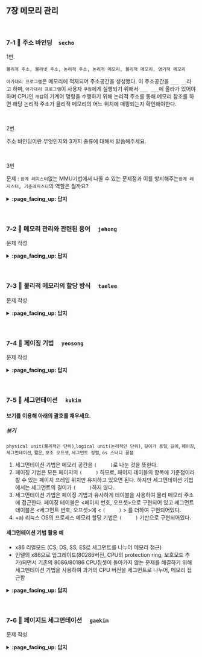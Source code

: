 
## 7장 메모리 관리

<br>

### 7-1 :fallen_leaf: 주소 바인딩　`secho`

1번.

`물리적 주소, 물리넷 주소, 논리적 주소, 논리적 메모리, 물리적 메모리, 엉기적 메모리`

`아가대리 프로그램`은 메모리에 적재되어 주소공간을 생성했다. 이 주소공간을 `___ __`라고 하며, `아가대리 프로그램`이 사용자 `쿠킴`에게 실행되기 위해서 `___ ___`에 올라가 있어야 하며 CPU인 `개킴`의 기계어 명령을 수행하기 위해  논리적 주소를 통해 메모리 참조를 하면 해당 논리적 주소가 물리적 메모리의 어느 위치에 매핑되는지 확인해야한다.

<br>

2번.

주소 바인딩이란 무엇인지와 3가지 종류에 대해서 말씀해주세요.

<br>

3번

문제 : `한계 레지스터`없는 MMU기법에서 나올 수 있는 문제점과 이를 방지해주는`한계 레지스터, 기준레지스터`의 역할은 뭘까요?




<details>
<summary> <b> :page_facing_up: 답지 </b>  </summary>
<div markdown="1">

1번.

`물리적 주소, 물리넷 주소, 논리적 주소, 논리적 메모리, 물리적 메모리, 엉기적 메모리`

`아가대리 프로그램`은 메모리에 적재되어 주소공간을 생성했다. 이 주소공간을 `논리적 주소`라고 하며, `아가대리 프로그램`이 사용자 `쿠킴`에게 실행되기 위해서 `물리적 메모리`에 올라가 있어야 하며 CPU인 `개킴`의 기계어 명령을 수행하기 위해서  논리적 주소를 통해 메모리 참조를 하면 해당 논리적 주소가 물리적 메모리의 어느 위치에 매핑되는지 확인해야한다.



2번.

주소 바인딩이란 무엇인지와 3가지 종류에 대해서 말씀해주세요.

프로세스의 논리적 주소 = 물리적 주소로 연결시키는 작업을 **주소 바인딩**이라 한다.

컴파일 타임 바인딩, 로드 타임 바인딩, 실행시간 바인딩

![image](https://user-images.githubusercontent.com/55486644/97109874-29552800-1719-11eb-9a32-d6eff02b22f7.png)

- 컴파일 타임 바인딩: 프로그램을 컴파일할 때 물리적 메모리주소가 결정됨 (물리적 메모리주소 === 논리적(프로그램 )메모리 주소) 
  - 프로그램 내 주소인 0번 10번 20번 ..의 논리적 주소가 물리적 주소로 그대로 결정됨
  - 이미 다른 프로세스에서 사용하고 있는 메모리주소가 있을 수 있기에 이 방법은 현재 거의 안씀 - 아두이노같은 경우에는 사용(한 프로그램만 돌아감)
- 로드 타임 바인딩 : 프로그램 **실행이 시작될 때** 물리적 주소가 결정
  - 프로그램 종료까지 물리적 메모리 위치 고정
  - 실행될 때마다 주소가 변경되므로 프로그램 내의 메모리 주소 전체를 어디에 로딩되는지에 따라 주소를 전부 다 바꿔주어야함. -> 메모리 로딩시간이 긺 -> 안씀
- 실행시간 바인딩 : 실행 이후, 메모리 주소가 변경될 수 있음
  - 기준, 한계, MMU 하드웨어의 지원으로 가능
  - load타임과 같은데  물리적 메모리에서 HW가 메모리 주소를 매핑시켜줌



3번

문제 : `한계 레지스터`없는 MMU기법에서 나올 수 있는 문제점과 이를 방지해주는`한계 레지스터, 기준레지스터`의 역할은 뭘까요?

- 기준 레지스터만 있을 때 해당 프로세스의 주소공간의 범위를 몰라 범위를 넘어서서 다른 곳으로 침범할 수 있는 `메모리보안`이 이루어지지 않아 치명적 결과가 발생할 수 있는데 프로세스의 크기를 담는 `한계 프로세스`를 통해 cpu가 요청한 프로세스의 논리적 주소값이 자신 프로세스의 크기보다 작은지 확인하여 방지할 수 있음.

</div>
</details>
<br><br>

### 7-2 :fallen_leaf: 메모리 관리와 관련된 용어	　`jehong`
 
문제 작성


<details>
<summary> <b> :page_facing_up: 답지 </b>  </summary>
<div markdown="1">
 
답 작성 

</div>
</details>
<br><br>


### 7-3 :fallen_leaf: 물리적 메모리의 할당 방식	　`taelee`
 
문제 작성


<details>
<summary> <b> :page_facing_up: 답지 </b>  </summary>
<div markdown="1">
 
답 작성 

</div>
</details>
<br><br>

### 7-4 :fallen_leaf: 페이징 기법	　`yeosong`
 
문제 작성


<details>
<summary> <b> :page_facing_up: 답지 </b>  </summary>
<div markdown="1">
 
답 작성 

</div>
</details>
<br><br>

### 7-5 :fallen_leaf: 세그먼테이션 	　`kukim`

#### 보기를 이용해 아래의 괄호를 채우세요.

##### 보기
`physical unit(물리적인 단위)`,`logical unit(논리적인 단위)`, `길이가 동일`, `길이`, `페이징`, `세그먼테이션`, `짧은`, `보조 오프셋`, `세그먼트 정렬`, `os 스터디 꿀잼`

1. 세그먼테이션 기법은 메모리 공간을 `(     )`로 나눈 것을 뜻한다.
2.  페이징 기법은 모든 페이지의 `(     )` 하므로, 페이지 테이블의 항목에 기준점이라 할 수 있는 페이지 프레임 위치만 유지하고 있으면 된다. 하지만 세그먼테이션 기법에서는 세그먼트의 길이가 `(     )`하지 않다.
3.  세그먼테이션 기법은 페이징 기법과 유사하게 테이블을 사용하여 물리 메모리 주소에 접근한다. 페이징 테이블은 <페이지 번호, 오프셋>으로 구현되어 있고 세그먼트 테이블은  <세그먼트 번호, 오프셋>에 < `(     )` > 를 더하여 구현되어있다.
4. +a) 리눅스 OS의 프로세스 메모리 할당 기법은 `(     )` 기반으로 구현되어있다.

#### 세그먼테이션 기법 활용 예
- x86 리얼모드 (CS, DS, SS, ES로 세그먼트를 나누어 메모리 접근)
- 인텔의 x86으로 업그레이드(80286버전, CPU의 protection ring, 보호모드 추가)되면서 기존의 8086/80186 CPU칩셋이 돌아가지 않는 문제를 해결하기 위해 세그멘테이션 기법을 사용하여 과거의 CPU 버전을 세그먼트로 나누어, 메모리 접근함

<details>
<summary> <b> :page_facing_up: 답지 </b>  </summary>
<div markdown="1">
 
#### 보기를 이용해 아래의 괄호를 채우세요.
##### 보기
`physical unit(물리적인 단위)`,`logical unit(논리적인 단위)`, `길이가 동일`, `길이`, `페이징`, `세그먼테이션`, `짧은`, `보조 오프셋`, `세그먼트 정렬`, `os 스터디 꿀잼`

1. 세그먼테이션 기법은 메모리 공간을 (`logical unit(논리적인 단위)`)로 나눈 것을 뜻한다.
2.  페이징 기법은 모든 페이지의 (`길이가 동일`) 하므로, 페이지 테이블의 항목에 기준점이라 할 수 있는 페이지 프레임 위치만 유지하고 있으면 된다. 하지만 세그먼테이션 기법에서는 세그먼트의 길이가 (`길이가 동일`)하지 않다.
3.  세그먼테이션 기법은 페이징 기법과 유사하게 테이블을 사용하여 물리 메모리 주소에 접근한다. 페이징 테이블은 <페이지 번호, 오프셋>으로 구현되어 있고 세그먼트 테이블은  <세그먼트 번호, 오프셋>에 < (`길이`) > 를 더하여 구현되어있다.
4. +a) 리눅스 OS의 프로세스 메모리 할당 기법은 (`페이징`) 기반으로 구현되어있다.

#### 세그먼테이션 기법 활용 예
- x86 리얼모드 (CS, DS, SS, ES로 세그먼트를 나누어 메모리 접근)
- 인텔의 x86으로 업그레이드(80286버전, CPU의 protection ring, 보호모드 추가)되면서 기존의 8086/80186 CPU칩셋이 돌아가지 않는 문제를 해결하기 위해 세그멘테이션 기법을 사용하여 과거의 CPU 버전을 세그먼트로 나누어, 메모리 접근함

</div>
</details>
<br><br>

### 7-6 :fallen_leaf: 페이지드 세그먼테이션 	　`gaekim`
 
문제 작성


<details>
<summary> <b> :page_facing_up: 답지 </b>  </summary>
<div markdown="1">
 
답 작성 

</div>
</details>
<br><br>
